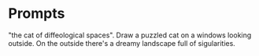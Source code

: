 # Prompts
"the cat of diffeological spaces". Draw a puzzled cat on a windows looking outside. On the outside there's a dreamy landscape full of sigularities.